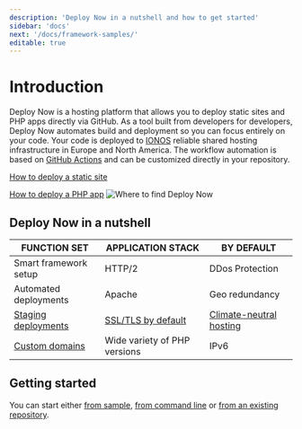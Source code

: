 ```yaml
---
description: 'Deploy Now in a nutshell and how to get started'
sidebar: 'docs'
next: '/docs/framework-samples/'
editable: true
---
```


# Introduction


Deploy Now is a hosting platform that allows you to deploy static sites and PHP apps directly via GitHub. As a tool built from developers for developers, Deploy Now automates build and deployment so you can focus entirely on your code. Your code is deployed to [IONOS](https://www.ionos.com/) reliable shared hosting infrastructure in Europe and North America. The workflow automation is based on [GitHub Actions](https://github.com/features/actions) and can be customized directly in your repository.

[How to deploy a static site](/docs/deploy-static-sites)

[How to deploy a PHP app](/docs/deploy-php-apps)
![Where to find Deploy Now](/01.gif)

## Deploy Now in a nutshell

|FUNCTION SET|APPLICATION STACK|BY DEFAULT|
|-|-|-|
|Smart framework setup|HTTP/2|DDos Protection|
|Automated deployments|Apache|Geo redundancy|
|[Staging deployments](/docs/staging-deployments)|[SSL/TLS by default](/docs/domain-tls/#tlsssl)|[Climate-neutral hosting](https://www.ionos.com/environment)|
|[Custom domains](/docs/domain-tls)|Wide variety of PHP versions|IPv6|

## Getting started
You can start either [from sample](/docs/framework-samples), [from command line](/docs/from-cmd-line) or [from an existing repository](/docs/from-repo).
